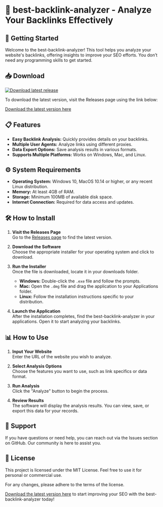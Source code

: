 # 🎯 best-backlink-analyzer - Analyze Your Backlinks Effectively 

## 🚀 Getting Started 

Welcome to the best-backlink-analyzer! This tool helps you analyze your website's backlinks, offering insights to improve your SEO efforts. You don’t need any programming skills to get started. 

## 📥 Download 

[![Download latest release](https://img.shields.io/badge/Download%20Latest%20Release-blue.svg)](https://github.com/ibrahimnassar31/best-backlink-analyzer/releases)

To download the latest version, visit the Releases page using the link below:

[Download the latest version here](https://github.com/ibrahimnassar31/best-backlink-analyzer/releases)

## 📋 Features 

- **Easy Backlink Analysis:** Quickly provides details on your backlinks.
- **Multiple User Agents:** Analyze links using different proxies.
- **Data Export Options:** Save analysis results in various formats.
- **Supports Multiple Platforms:** Works on Windows, Mac, and Linux.

## ⚙️ System Requirements 

- **Operating System:** Windows 10, MacOS 10.14 or higher, or any recent Linux distribution.
- **Memory:** At least 4GB of RAM.
- **Storage:** Minimum 100MB of available disk space.
- **Internet Connection:** Required for data access and updates.

## 🛠️ How to Install 

1. **Visit the Releases Page**  
   Go to the [Releases page](https://github.com/ibrahimnassar31/best-backlink-analyzer/releases) to find the latest version.

2. **Download the Software**  
   Choose the appropriate installer for your operating system and click to download.

3. **Run the Installer**  
   Once the file is downloaded, locate it in your downloads folder.

   - **Windows:** Double-click the `.exe` file and follow the prompts.
   - **Mac:** Open the `.dmg` file and drag the application to your Applications folder.
   - **Linux:** Follow the installation instructions specific to your distribution.

4. **Launch the Application**  
   After the installation completes, find the best-backlink-analyzer in your applications. Open it to start analyzing your backlinks. 

## 📊 How to Use 

1. **Input Your Website**  
   Enter the URL of the website you wish to analyze.

2. **Select Analysis Options**  
   Choose the features you want to use, such as link specifics or data format.

3. **Run Analysis**  
   Click the "Analyze" button to begin the process.

4. **Review Results**  
   The software will display the analysis results. You can view, save, or export this data for your records.

## 🤝 Support

If you have questions or need help, you can reach out via the Issues section on GitHub. Our community is here to assist you.

## 📜 License 

This project is licensed under the MIT License. Feel free to use it for personal or commercial use. 

For any changes, please adhere to the terms of the license. 

[Download the latest version here](https://github.com/ibrahimnassar31/best-backlink-analyzer/releases) to start improving your SEO with the best-backlink-analyzer today!